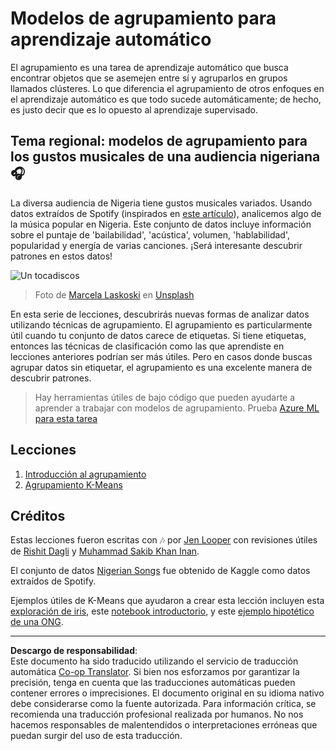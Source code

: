 <!--
CO_OP_TRANSLATOR_METADATA:
{
  "original_hash": "b28a3a4911584062772c537b653ebbc7",
  "translation_date": "2025-09-03T22:56:08+00:00",
  "source_file": "5-Clustering/README.md",
  "language_code": "es"
}
-->
# Modelos de agrupamiento para aprendizaje automático

El agrupamiento es una tarea de aprendizaje automático que busca encontrar objetos que se asemejen entre sí y agruparlos en grupos llamados clústeres. Lo que diferencia el agrupamiento de otros enfoques en el aprendizaje automático es que todo sucede automáticamente; de hecho, es justo decir que es lo opuesto al aprendizaje supervisado.

## Tema regional: modelos de agrupamiento para los gustos musicales de una audiencia nigeriana 🎧

La diversa audiencia de Nigeria tiene gustos musicales variados. Usando datos extraídos de Spotify (inspirados en [este artículo](https://towardsdatascience.com/country-wise-visual-analysis-of-music-taste-using-spotify-api-seaborn-in-python-77f5b749b421)), analicemos algo de la música popular en Nigeria. Este conjunto de datos incluye información sobre el puntaje de 'bailabilidad', 'acústica', volumen, 'hablabilidad', popularidad y energía de varias canciones. ¡Será interesante descubrir patrones en estos datos!

![Un tocadiscos](../../../translated_images/turntable.f2b86b13c53302dc106aa741de9dc96ac372864cf458dd6f879119857aab01da.es.jpg)

> Foto de <a href="https://unsplash.com/@marcelalaskoski?utm_source=unsplash&utm_medium=referral&utm_content=creditCopyText">Marcela Laskoski</a> en <a href="https://unsplash.com/s/photos/nigerian-music?utm_source=unsplash&utm_medium=referral&utm_content=creditCopyText">Unsplash</a>
  
En esta serie de lecciones, descubrirás nuevas formas de analizar datos utilizando técnicas de agrupamiento. El agrupamiento es particularmente útil cuando tu conjunto de datos carece de etiquetas. Si tiene etiquetas, entonces las técnicas de clasificación como las que aprendiste en lecciones anteriores podrían ser más útiles. Pero en casos donde buscas agrupar datos sin etiquetar, el agrupamiento es una excelente manera de descubrir patrones.

> Hay herramientas útiles de bajo código que pueden ayudarte a aprender a trabajar con modelos de agrupamiento. Prueba [Azure ML para esta tarea](https://docs.microsoft.com/learn/modules/create-clustering-model-azure-machine-learning-designer/?WT.mc_id=academic-77952-leestott)

## Lecciones

1. [Introducción al agrupamiento](1-Visualize/README.md)
2. [Agrupamiento K-Means](2-K-Means/README.md)

## Créditos

Estas lecciones fueron escritas con 🎶 por [Jen Looper](https://www.twitter.com/jenlooper) con revisiones útiles de [Rishit Dagli](https://rishit_dagli) y [Muhammad Sakib Khan Inan](https://twitter.com/Sakibinan).

El conjunto de datos [Nigerian Songs](https://www.kaggle.com/sootersaalu/nigerian-songs-spotify) fue obtenido de Kaggle como datos extraídos de Spotify.

Ejemplos útiles de K-Means que ayudaron a crear esta lección incluyen esta [exploración de iris](https://www.kaggle.com/bburns/iris-exploration-pca-k-means-and-gmm-clustering), este [notebook introductorio](https://www.kaggle.com/prashant111/k-means-clustering-with-python), y este [ejemplo hipotético de una ONG](https://www.kaggle.com/ankandash/pca-k-means-clustering-hierarchical-clustering).

---

**Descargo de responsabilidad**:  
Este documento ha sido traducido utilizando el servicio de traducción automática [Co-op Translator](https://github.com/Azure/co-op-translator). Si bien nos esforzamos por garantizar la precisión, tenga en cuenta que las traducciones automáticas pueden contener errores o imprecisiones. El documento original en su idioma nativo debe considerarse como la fuente autorizada. Para información crítica, se recomienda una traducción profesional realizada por humanos. No nos hacemos responsables de malentendidos o interpretaciones erróneas que puedan surgir del uso de esta traducción.